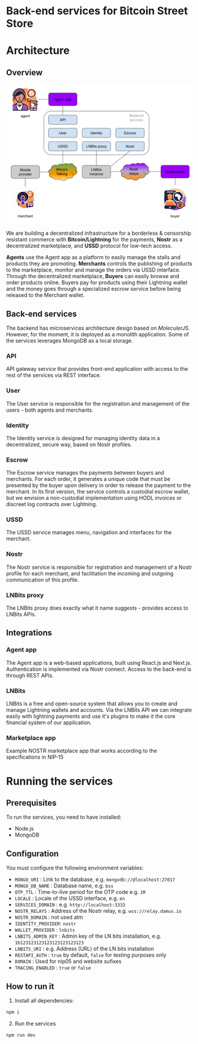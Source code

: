 # Back-end services for Bitcoin Street Store

# Architecture

## Overview

![Overall architecture](./documentation/architecture.svg)

We are building a decentralized infrastructure for a borderless & censorship resistant commerce with **Bitcoin/Lightning** for the payments, **Nostr** as a decentralized marketplace, and **USSD** protocol for low-tech access.

**Agents** use the Agent app as a platform to easily manage the stalls and products they are promoting. **Merchants** controls the publishing of products to the marketplace, monitor and manage the orders via USSD interface. Through the decentralized marketplace, **Buyers** can easily browse and order products online. Buyers pay for products using their Lightning wallet and the money goes through a specialized escrow service before being released to the Merchant wallet.

## Back-end services

The backend has microservices architecture design based on _MoleculerJS_. However, for the moment, it is deployed as a monolith application. Some of the services leverages MongoDB as a local storage.

### API

API gateway service that provides front-end application with access to the rest of the services via REST interface.

### User

The User service is responsible for the registration and management of the users - both agents and merchants.

### Identity

The Identity service is designed for managing identity data in a decentralized, secure way, based on Nostr profiles.

### Escrow

The Escrow service manages the payments between buyers and merchants. For each order, it generates a unique code that must be presented by the buyer upon delivery in order to release the payment to the merchant. In its first version, the service controls a custodial escrow wallet, but we envision a non-custodial implementation using HODL invoices or discreet log contracts over Lightning.

### USSD

The USSD service manages menu, navigation and interfaces for the merchant.

### Nostr

The Nostr service is responsible for registration and management of a Nostr profile for each merchant, and facilitation the incoming and outgoing communication of this profile.

### LNBits proxy

The LNBits proxy does exactly what it name suggests - provides access to LNBits APIs.

## Integrations

### Agent app

The Agent app is a web-based applications, built using React.js and Next.js. Authentication is implemented via Nostr connect. Access to the back-end is through REST APIs.

### LNBits

LNBits is a free and open-source system that allows you to create and manage Lightning wallets and accounts. 
Via the LNBits API we can integrate easily with lightning payments and use it's plugins to make it the core financial system of our application.

### Marketplace app

Example NOSTR marketplace app that works according to the specifications in NIP-15

# Running the services

## Prerequisites

To run the services, you need to have installed:

- Node.js
- MongoDB

## Configuration

You must configure the following environment variables:

- `MONGO_URI` : Link to the database, e.g. `mongodb://@localhost:27017`
- `MONGO_DB_NAME` : Database name, e.g. `bss`
- `OTP_TTL` : Time-to-live period for the OTP code e.g. `1M`
- `LOCALE` : Locale of the USSD interface, e.g. `en`
- `SERVICES_DOMAIN` : e.g. `http://localhost:3333`
- `NOSTR_RELAYS` : Address of the Nostr relay, e.g. `wss://relay.damus.io`
- `NOSTR_DOMAIN` : not used atm
- `IDENTITY_PROVIDER`: `nostr`
- `WALLET_PROVIDER` : `lnbits`
- `LNBITS_ADMIN_KEY` : Admin key of the LN bits installation, e.g. `1b123123123123123123123123`
- `LNBITS_URI` : e.g. Address (URL) of the LN bits installation
- `RESTAPI_AUTH` : `true` by default, `false` for testing purposes only
- `DOMAIN` : Used for nip05 and website sufixes 
- `TRACING_ENABLED` : `true` or `false`

## How to run it

1. Install all dependencies:

```bash
npm i
```

2. Run the services

```bash
npm run dev
```
